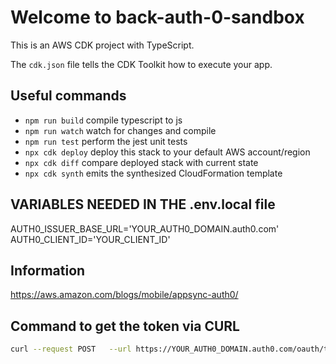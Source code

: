 # Welcome to back-auth-0-sandbox

This is an AWS CDK project with TypeScript.

The `cdk.json` file tells the CDK Toolkit how to execute your app.

## Useful commands

* `npm run build`   compile typescript to js
* `npm run watch`   watch for changes and compile
* `npm run test`    perform the jest unit tests
* `npx cdk deploy`  deploy this stack to your default AWS account/region
* `npx cdk diff`    compare deployed stack with current state
* `npx cdk synth`   emits the synthesized CloudFormation template

## VARIABLES NEEDED IN THE .env.local file

AUTH0_ISSUER_BASE_URL='YOUR_AUTH0_DOMAIN.auth0.com'
AUTH0_CLIENT_ID='YOUR_CLIENT_ID'

## Information

<https://aws.amazon.com/blogs/mobile/appsync-auth0/>

## Command to get the token via CURL

```bash
curl --request POST   --url https://YOUR_AUTH0_DOMAIN.auth0.com/oauth/token   --header 'content-type: application/json'   --data '{"client_id":"YOUR_CLIENT_ID","client_secret":"YOUR_CLIENT_SECRET","audience":"GRAPHQL_ENDPOINT","grant_type":"client_credentials"}'
```
